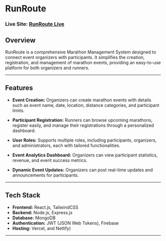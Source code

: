 # RunRoute

### Live Site: [RunRoute Live](https://runroute.netlify.app/)

## Overview

RunRoute is a comprehensive Marathon Management System designed to connect event organizers with participants. It simplifies the creation, registration, and management of marathon events, providing an easy-to-use platform for both organizers and runners.

---

## Features

- **Event Creation:**
  Organizers can create marathon events with details such as event name, date, location, distance categories, and participant limits.

- **Participant Registration:**
  Runners can browse upcoming marathons, register easily, and manage their registrations through a personalized dashboard.

- **User Roles:**
  Supports multiple roles, including participants, organizers, and administrators, each with tailored functionalities.

- **Event Analytics Dashboard:**
  Organizers can view participant statistics, revenue, and event success metrics.

- **Dynamic Event Updates:**
  Organizers can post real-time updates and announcements for participants.

---

## Tech Stack

- **Frontend:** React.js, TailwindCSS
- **Backend:** Node.js, Express.js
- **Database:** MongoDB
- **Authentication:** JWT (JSON Web Tokens), Firebase
- **Hosting:** Vercel, and Netlify)

---
